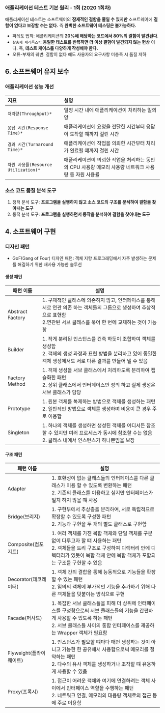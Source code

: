 ### 애플리케이션 테스트 기본 원리 - 1회 (2020 1회차)
애플리케이션 테스트는 소프트웨어의 **잠재적인 결함을 줄일 수 있지만** 소프트웨어에 **결함이 없다고 보장할 수는 없다.** 즉 **완벽한 소프트웨어 테스팅은 불가능하다.**
* 파레토 법칙: 애플리케이션의 **20%에 해당하는 코드에서 80%의 결함이 발견된다.**
* `살충제 패러독스*`: **동일한 테스트를 반복하면 더 이상 결함이 발견되지 않는 현상** 이다. 즉, **테스트 케이스를 다양하게 작성해야 한다.**
* 오류-부재의 궤변: 결함이 없다 해도 사용자의 요구사항 미충족 시 품질 저하

## 6. 소프트웨어 유지 보수

### 애플리케이션 성능 개선
| 지표                | 설명                                                         |
:--------------------|:-----------------------------------------------------------|
| `처리량(Throughput)*`   | 일정 시간 내에 애플리케이션이 처리하는 일의 양                                 |
| `응답 시간(Response Time)*` | 애플리케이션에 요청을 전달한 시간부터 응답이 도착할 떄까지 걸린 시간                     |
| `경과 시간(Turnaround Time)*` | 애플리케이션에 작업을 의뢰한 시간부터 처리가 완료될 떄까지 걸린 시간                     |
| `자원 사용률(Resource Utilization)*` | 애플리케이션이 의뢰한 작업을 처리하는 동안의 CPU 사용량 메모리 사용량 네트워크 사용량 등 자원 사용률 |

### 소스 코드 품질 분석 도구
1. 정적 분석 도구: **프로그램을 실행하지 않고 소스 코드의 구조를 분석하여 결함을 찾아내는 도구**
2. 동적 분석 도구: **프로그램을 실행하면서 동작을 분석하여 결함을 찾아내는 도구**

## 4. 소프트웨어 구현
### 디자인 패턴
* GoF(Gang of Four) 디자인 패턴: 객체 지향 프로그래밍에서 자주 발생하는 문제를 해결하기 위한 재사용 가능한 솔루션

#### 생성 패턴
| 패턴 이름          | 설명                                                                                                            |
|--------------------|---------------------------------------------------------------------------------------------------------------|
| Abstract Factory  | 1. 구체적인 클래스에 의존하지 않고, 인터페이스를 통해 서로 연관 의존 하는 객체들의 그룹으로 생성하여 추상적으로 표현함 <br/> 2.연관된 서브 클래스를 묶어 한 번에 교체하는 것이 가능함 |
| Builder | 1. 작게 분리된 인스턴스를 건축 하듯이 조합하여 객체를 생성함 <br/> 2. 객체의 생성 과정과 표현 방법을 분리하고 있어 동일한 객체 생성에서도 서로 다른 결과를 만들어 낼 수 있음      |
| Factory Method | 1. 객체 생성을 서브 클래스에서 처리하도록 분리하여 캡슐화한 패턴 <br/> 2. 상위 클래스에서 인터페이스만 정의 하고 실제 생성은 서브 클래스가 담당                        |
| Prototype | 1. 원본 객체를 복제하는 방법으로 객체를 생성하는 패턴 <br/> 2. 일반적인 방법으로 객체를 생성하며 비용이 큰 경우 주로 이용함                                   
| Singleton | 1. 하나의 객체를 생성하면 생성된 객체를 어디서든 참조할 수 있지만 여러 프로세스가 동시에 참조할 수는 없음 <br/> 2. 클래스 내에서 인스턴스가 하나뿐임을 보장                 |

#### 구조 패턴
| 패턴 이름       | 설명                                                                                                           |
|-------------|--------------------------------------------------------------------------------------------------------------|
| Adapter     | 1. 호환성이 없는 클래스들의 인터페이스를 다른 클래스가 이용 할 수 있도록 변환하는 패턴 <br/> 2. 기존의 클래스를 이용하고 싶지만 인터페이스가 일치 하지 않을 떄 사용 |
| Bridge(브리지) | 1. 구현부에서 추상층을 분리하여, 서로 독립적으로 확장할 수 있도록 구성한 패턴 <br/> 2. 기능과 구현을 두 개의 별도 클래스로 구현함 |
| Composite(컴포지트) | 1. 여러 객체를 가진 복합 객체와 단일 객체를 구분 없이 다루고자 할 떄 사용하는 패턴 <br/> 2. 객체들을 트리 구조로 구성하여 디렉터리 안에 디렉터리가 있듯이 복합 객체 안에 복합 객체가 포함되는 구조를 구현할 수 있음 |
| Decorator(데코레이터) | 1. 객체 간의 결합을 통해 능동적으로 기능들을 확장할 수 있는 패턴 <br/> 2. 임의의 객체에 부가적인 기능을 추가하기 위해 다른 객체들을 덧붙이는 방식으로 구현 |
| Facade(퍼사드) | 1. 복잡한 서브 클래스들을 피해 더 상위에 인터페이스를 구성함으로써 서브 클래스들의 기능을 간편하게 사용할 수 있도록 하는 패턴 <br/> 2. 서브 클래스들 사이의 통합 인터페이스를 제공하는 Wrapper 객체가 필요함 |
| Flyweight(플라이웨이트) | 1. 인스턴스가 필요할 떄마다 매번 생성하는 것이 아니고 가능한 한 공유해서 사용함으로써 메모리를 절약하는 패턴 <br/> 2. 다수의 유사 객체를 생성하거나 조작할 떄 유용하게 사용할 수 있음 |
| Proxy(프록시) | 1. 접근이 어려운 객체와 여기에 연결하려는 객체 사이에서 인터페이스 역할을 수행하는 패턴 <br/> 2. 네트워크 연결, 메모리의 대용량 객체로의 접근 등에 주로 이용함 |